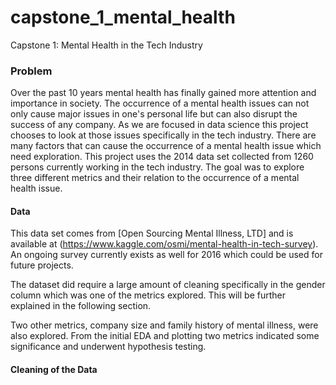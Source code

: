 # capstone_1_mental_health
Capstone 1: Mental Health in the Tech Industry
### Problem
Over the past 10 years mental health has finally gained more attention and importance in society.  The occurrence of a mental health issues can not only cause major issues in one's personal life but can also disrupt the success of any company.  As we are focused in data science this project chooses to look at those issues specifically in the tech industry.  There are many factors that can cause the occurrence of a mental health issue which need exploration.  This project uses the 2014 data set collected from 1260 persons currently working in the tech industry.  The goal was to explore three different metrics and their relation to the occurrence of a mental health issue.

#### Data
This data set comes from [Open Sourcing Mental Illness, LTD] and is available at (https://www.kaggle.com/osmi/mental-health-in-tech-survey).  An ongoing survey currently exists as well for 2016 which could be used for future projects.  

The dataset did require a large amount of cleaning specifically in the gender column which was one of the metrics explored. This will be further explained in the following section.  

Two other metrics, company size and family history of mental illness, were also explored.  From the initial EDA and plotting two metrics indicated some significance and underwent hypothesis testing.

#### Cleaning of the Data
